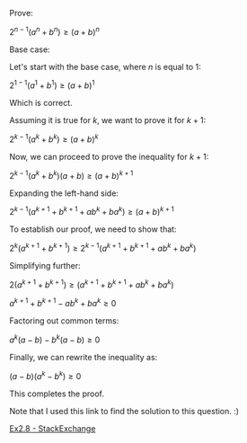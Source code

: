 Prove:

$2^{n-1}(a^n + b^n) \geq (a+b)^n$

Base case: 

Let's start with the base case, where $n$ is equal to 1:

$2^{1-1}(a^1+b^1) \geq (a+b)^1$

Which is correct.

Assuming it is true for $k$, we want to prove it for $k+1$:

$2^{k-1}(a^k + b^k) \geq (a+b)^k$

Now, we can proceed to prove the inequality for $k+1$:

$2^{k-1}(a^k + b^k)(a+b) \geq (a+b)^{k+1}$

Expanding the left-hand side:

$2^{k-1}(a^{k+1} + b^{k+1} + ab^k + ba^k) \geq (a+b)^{k+1}$

To establish our proof, we need to show that:

$2^k(a^{k+1} + b^{k+1}) \geq 2^{k-1}(a^{k+1} + b^{k+1} + ab^k + ba^k)$

Simplifying further:

$2(a^{k+1} + b^{k+1}) \geq (a^{k+1} + b^{k+1} + ab^k + ba^k)$

$a^{k+1} + b^{k+1} - ab^k + ba^k \geq 0$

Factoring out common terms:

$a^k(a-b) - b^k(a-b) \geq 0$

Finally, we can rewrite the inequality as:

$(a-b)(a^k - b^k) \geq 0$

This completes the proof.

Note that I used this link to find the solution to this question. :)

[Ex2.8 - StackExchange](https://math.stackexchange.com/questions/696917/prove-that-for-all-n-in-mathbbn-2n-1an-bn-ge-a-bn)

